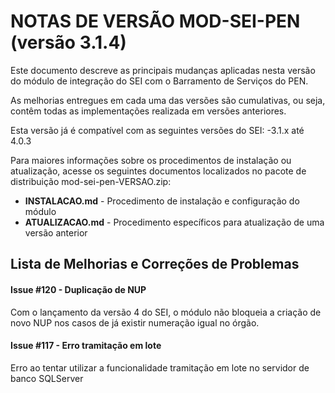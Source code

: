 # NOTAS DE VERSÃO MOD-SEI-PEN (versão 3.1.4)

Este documento descreve as principais mudanças aplicadas nesta versão do módulo de integração do SEI com o Barramento de Serviços do PEN. 

As melhorias entregues em cada uma das versões são cumulativas, ou seja, contêm todas as implementações realizada em versões anteriores.

Esta versão já é compatível com as seguintes versões do SEI:
-3.1.x até 4.0.3


Para maiores informações sobre os procedimentos de instalação ou atualização, acesse os seguintes documentos localizados no pacote de distribuição mod-sei-pen-VERSAO.zip:

* **INSTALACAO.md** - Procedimento de instalação e configuração do módulo
* **ATUALIZACAO.md** - Procedimento específicos para atualização de uma versão anterior


## Lista de Melhorias e Correções de Problemas


#### Issue #120 - Duplicação de NUP

Com o lançamento da versão 4 do SEI, o módulo não bloqueia a criação de novo NUP nos casos de já existir numeração igual no órgão.

#### Issue #117 - Erro tramitação em lote 

Erro ao tentar utilizar a funcionalidade tramitação em lote no servidor de banco SQLServer


